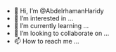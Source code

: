 - 👋 Hi, I’m @AbdelrhamanHaridy
- 👀 I’m interested in ...
- 🌱 I’m currently learning ...
- 💞️ I’m looking to collaborate on ...
- 📫 How to reach me ...

<!---
AbdelrhamanHaridy/AbdelrhamanHaridy is a ✨ special ✨ repository because its `README.md` (this file) appears on your GitHub profile.
You can click the Preview link to take a look at your changes.
--->
